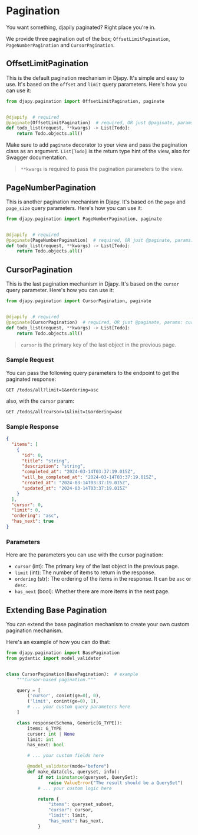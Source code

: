 # Pagination

You want something, djapily paginated? Right place you're in.

We provide three pagination out of the box; `OffsetLimitPagination`, `PageNumberPagination` and `CursorPagination`.

## OffsetLimitPagination

This is the default pagination mechanism in Djapy. It's simple and easy to use. It's based on the `offset` and `limit`
query parameters. Here's how you can use it:

```python
from djapy.pagination import OffsetLimitPagination, paginate


@djapify  # required
@paginate(OffsetLimitPagination)  # required, OR just @paginate, params: offset=0, limit=10
def todo_list(request, **kwargs) -> List[Todo]:
    return Todo.objects.all()
```

Make sure to add `paginate` decorator to your view and pass the pagination class as an argument. `List[Todo]` is the
return type hint of the view, also for Swagger documentation.

> `**kwargs` is required to pass the pagination parameters to the view.

## PageNumberPagination

This is another pagination mechanism in Djapy. It's based on the `page` and `page_size` query parameters. Here's how you
can use it:

```python
from djapy.pagination import PageNumberPagination, paginate


@djapify  # required
@paginate(PageNumberPagination)  # required, OR just @paginate, params: page_number=1, page_size=10
def todo_list(request, **kwargs) -> List[Todo]:
    return Todo.objects.all()
```

## CursorPagination

This is the last pagination mechanism in Djapy. It's based on the `cursor` query parameter. Here's how you can use it:

```python
from djapy.pagination import CursorPagination, paginate


@djapify  # required
@paginate(CursorPagination)  # required, OR just @paginate, params: cursor=0, limit=10
def todo_list(request, **kwargs) -> List[Todo]:
    return Todo.objects.all()
```

> `cursor` is the primary key of the last object in the previous page.

### Sample Request

You can pass the following query parameters to the endpoint to get the paginated response:

```http
GET /todos/all?limit=1&ordering=asc
```

also, with the `cursor` param:

```http
GET /todos/all?cursor=1&limit=1&ordering=asc
```

### Sample Response

```json
{
  "items": [
    {
      "id": 0,
      "title": "string",
      "description": "string",
      "completed_at": "2024-03-14T03:37:19.015Z",
      "will_be_completed_at": "2024-03-14T03:37:19.015Z",
      "created_at": "2024-03-14T03:37:19.015Z",
      "updated_at": "2024-03-14T03:37:19.015Z"
    }
  ],
  "cursor": 0,
  "limit": 0,
  "ordering": "asc",
  "has_next": true
}
```

### Parameters

Here are the parameters you can use with the cursor pagination:

- `cursor` (int): The primary key of the last object in the previous page.
- `limit` (int): The number of items to return in the response.
- `ordering` (str): The ordering of the items in the response. It can be `asc` or `desc`.
- `has_next` (bool): Whether there are more items in the next page.

## Extending Base Pagination

You can extend the base pagination mechanism to create your own custom pagination mechanism.

Here's an example of how you can do that:

```python
from djapy.pagination import BasePagination
from pydantic import model_validator


class CursorPagination(BasePagination):  # example
    """Cursor-based pagination."""

    query = [
        ('cursor', conint(ge=0), 0),
        ('limit', conint(ge=0), 1),
        # ... your custom query parameters here
    ]

    class response(Schema, Generic[G_TYPE]):
        items: G_TYPE
        cursor: int | None
        limit: int
        has_next: bool

        # ... your custom fields here

        @model_validator(mode="before")
        def make_data(cls, queryset, info):
            if not isinstance(queryset, QuerySet):
                raise ValueError("The result should be a QuerySet")
            # ... your custom logic here

            return {
                "items": queryset_subset,
                "cursor": cursor,
                "limit": limit,
                "has_next": has_next,
            }
```